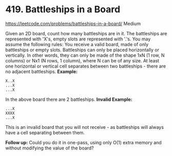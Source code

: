 # 419. Battleships in a Board
<https://leetcode.com/problems/battleships-in-a-board/>
Medium

Given an 2D board, count how many battleships are in it. The battleships are represented with 'X's, empty slots are represented with '.'s. You may assume the following rules:
You receive a valid board, made of only battleships or empty slots.
Battleships can only be placed horizontally or vertically. In other words, they can only be made of the shape 1xN (1 row, N columns) or Nx1 (N rows, 1 column), where N can be of any size.
At least one horizontal or vertical cell separates between two battleships - there are no adjacent battleships.
**Example:**

    X..X
    ...X
    ...X
In the above board there are 2 battleships.
**Invalid Example:**

    ...X
    XXXX
    ...X
This is an invalid board that you will not receive - as battleships will always have a cell separating between them.

**Follow up:**
Could you do it in one-pass, using only O(1) extra memory and without modifying the value of the board?